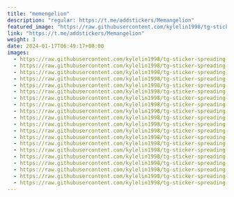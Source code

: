 ```yaml
---
title: "memengelion"
description: "regular: https://t.me/addstickers/Memangelion"
featured_image: "https://raw.githubusercontent.com/kylelin1998/tg-sticker-spreading-worldwide-images/main/img/f6548bd8-de21-4d16-8f1f-b07d58ff48c7.jpg"
link: "https://t.me/addstickers/Memangelion"
weight: 3
date: 2024-01-17T06:49:17+08:00
images:
  - https://raw.githubusercontent.com/kylelin1998/tg-sticker-spreading-worldwide-images/main/img/f6548bd8-de21-4d16-8f1f-b07d58ff48c7.jpg
  - https://raw.githubusercontent.com/kylelin1998/tg-sticker-spreading-worldwide-images/main/img/54281036-27df-4c2a-8bb3-1329309d9504.jpg
  - https://raw.githubusercontent.com/kylelin1998/tg-sticker-spreading-worldwide-images/main/img/21ac3200-4594-4046-8455-23993377a924.jpg
  - https://raw.githubusercontent.com/kylelin1998/tg-sticker-spreading-worldwide-images/main/img/535a54fe-9bb8-42ac-8dc1-7361b85df7fd.jpg
  - https://raw.githubusercontent.com/kylelin1998/tg-sticker-spreading-worldwide-images/main/img/c94222ef-2dfa-48a7-a3de-bc9305d9ea7d.jpg
  - https://raw.githubusercontent.com/kylelin1998/tg-sticker-spreading-worldwide-images/main/img/97e751ec-4a39-4f7e-9ca2-546393fa1849.jpg
  - https://raw.githubusercontent.com/kylelin1998/tg-sticker-spreading-worldwide-images/main/img/d872f79a-9ed3-454c-b7e7-03db7c104e69.jpg
  - https://raw.githubusercontent.com/kylelin1998/tg-sticker-spreading-worldwide-images/main/img/ab7390fc-7846-485c-9f80-5f141daf6fa0.jpg
  - https://raw.githubusercontent.com/kylelin1998/tg-sticker-spreading-worldwide-images/main/img/cd175d37-fdf3-4765-a5eb-84ec299516d4.jpg
  - https://raw.githubusercontent.com/kylelin1998/tg-sticker-spreading-worldwide-images/main/img/f50bf466-bd67-4dbf-ae03-e6c9ec027d8f.jpg
  - https://raw.githubusercontent.com/kylelin1998/tg-sticker-spreading-worldwide-images/main/img/0a236dfa-fe35-4ae8-8d2e-f4f5f7a2f4be.jpg
  - https://raw.githubusercontent.com/kylelin1998/tg-sticker-spreading-worldwide-images/main/img/a107a8d0-bd8c-42be-8a46-4b9110ce96a8.jpg
  - https://raw.githubusercontent.com/kylelin1998/tg-sticker-spreading-worldwide-images/main/img/371ac2bc-d4ae-49b7-ab38-89d2d920debe.jpg
  - https://raw.githubusercontent.com/kylelin1998/tg-sticker-spreading-worldwide-images/main/img/228c181a-d77a-4c0d-8d62-4b52f85a9db2.jpg
  - https://raw.githubusercontent.com/kylelin1998/tg-sticker-spreading-worldwide-images/main/img/7aab7886-eb0f-4b52-92cf-102403465901.jpg
  - https://raw.githubusercontent.com/kylelin1998/tg-sticker-spreading-worldwide-images/main/img/360c0da6-9694-4885-8d79-8e4a9d55a543.jpg
  - https://raw.githubusercontent.com/kylelin1998/tg-sticker-spreading-worldwide-images/main/img/3177a703-ffd7-4d3d-a94b-4477d6f6f749.jpg
  - https://raw.githubusercontent.com/kylelin1998/tg-sticker-spreading-worldwide-images/main/img/6f20936c-f98d-4153-9c15-d1e9ed474eaf.jpg
  - https://raw.githubusercontent.com/kylelin1998/tg-sticker-spreading-worldwide-images/main/img/0c95779c-bdfe-4657-bf4f-9391ad309f97.jpg
  - https://raw.githubusercontent.com/kylelin1998/tg-sticker-spreading-worldwide-images/main/img/8701279f-a6a0-4192-9bce-6dfb7749acae.jpg
---
```

